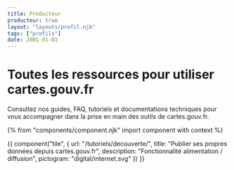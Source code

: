 ```yaml
---
title: Producteur
producteur: true
layout: "layouts/profil.njk"
tags: ["profils"]
date: 2001-01-01
---
```


# Toutes les ressources pour utiliser cartes.gouv.fr

Consultez nos guides, FAQ, tutoriels et documentations techniques pour vous accompagner dans la prise en main des outils de cartes.gouv.fr.

{% from "components/component.njk" import component with context %}

<div class="fr-grid-row fr-grid-row--gutters fr-grid-row--center">

<div class="fr-col-md-6">

{{ component("tile", {
    url: "/tutoriels/decouverte/",
    title: "Publier ses propres données depuis cartes.gouv.fr",
    description: "Fonctionnalité alimentation / diffusion",
    pictogram: "digital/internet.svg"
}) }}

</div>

</div>
